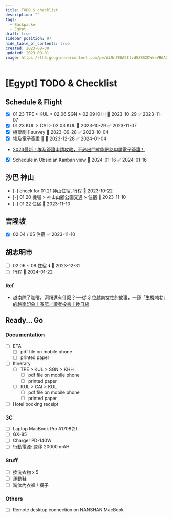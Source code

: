 ```yaml
---
title: TODO & checklist
description: ""
tags:
  - Backpacker
  - Egypt
draft: true
sidebar_position: 97
hide_table_of_contents: true
created: 2023-08-30
updated: 2023-09-01
image: https://lh3.googleusercontent.com/pw/AL9nZEUA9Ifvd5Z8SXDWkeVB6AC4MPGwnXaL6kBXNPoXwOQQ2jOcZ1Jw_0p8TKK8C3ZX0e67_FOY15eDrm7aaXSQJcKtoUzC80SAQEHsaBy6qS2AqNNs5VUFNXBKm439y_1wkvmDl-PnL8ReojnIumNlEvOXBg=w800-no?authuser=0
---
```


[Egypt] TODO & Checklist
===============================

## Schedule & Flight ##

- [x] 01.23 TPE > KUL > 02.06 SGN > 02.09 KHH 📅 2023-10-29 ✅ 2023-11-07
- [x] 01.23 KUL > CAI > 02.03 KUL 📅 2023-10-29 ✅ 2023-11-07
- [x] 機票刷卡survey 📅 2023-09-28 ✅ 2023-10-04
- [x] 埃及電子簽證 🔺 📅 2023-12-28 ✅ 2024-01-04
- [2023最新！埃及簽證申請攻略，不必出門就能網路申請電子簽證！](https://ninetyroadtravel.com/egypt/visa-2/)
- [x] Schedule in Obsidian Kanban view 📅 2024-01-16 ✅ 2024-01-16

## 沙巴 神山

- [-] check for 01.21 神山住宿, 行程 📅 2023-10-22
- [-] 01.20 機場 > 神山山腳公園交通 > 住宿 📅 2023-11-10
- [-] 01.22 住宿 📅 2023-11-10

## 吉隆坡

- [x] 02.04 / 05 住宿 ✅ 2023-11-10

## 胡志明市

- [ ] 02.06 ~ 09 住宿 ⏫ 📅 2023-12-31
- [ ] 行程 📅 2024-01-22

### Ref

- [越南除了咖啡、河粉還有什麼？──從 3 位越南女性的故事，一窺「生機勃勃」的越南印象｜春嘻／讀者投書｜換日線](https://crossing.cw.com.tw/article/18484)

## Ready... Go

### Documentation

- [ ] ETA
	- [ ] pdf file on mobile phone
	- [ ] printed paper
- [ ] Itinerary
	- [ ] TPE > KUL > SGN > KHH
		- [ ] pdf file on mobile phone
		- [ ] printed paper
	- [ ] KUL > CAI > KUL
		- [ ] pdf file on mobile phone
		- [ ] printed paper
- [ ] Hotel booking receipt 

### 3C 

- [ ] Laptop MacBook Pro A1708(2)
- [ ] GX-85
- [ ] Charger PD-140W
- [ ] 行動電源: 速移 20000 mAH

### Stuff

- [ ] 換洗衣物 x 5
- [ ] 運動鞋
- [ ] 淘汰內衣褲 / 襪子

### Others

- [ ] Remote desktop connection on NANSHAN MacBook
